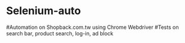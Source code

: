 # Selenium-auto

#Automation on Shopback.com.tw using Chrome Webdriver
#Tests on search bar, product search, log-in, ad block
